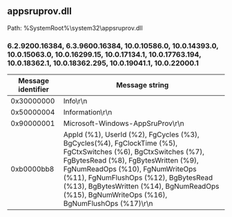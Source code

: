 ## appsruprov.dll

Path: %SystemRoot%\system32\appsruprov.dll

### 6.2.9200.16384, 6.3.9600.16384, 10.0.10586.0, 10.0.14393.0, 10.0.15063.0, 10.0.16299.15, 10.0.17134.1, 10.0.17763.194, 10.0.18362.1, 10.0.18362.295, 10.0.19041.1, 10.0.22000.1

Message identifier | Message string
--- | ---
0x30000000 | Info\r\n
0x50000004 | Information\r\n
0x90000001 | Microsoft-Windows-AppSruProv\r\n
0xb0000bb8 | AppId (%1), UserId (%2), FgCycles (%3), BgCycles(%4), FgClockTime (%5), FgCtxSwitches (%6), BgCtxSwitches (%7), FgBytesRead (%8), FgBytesWritten (%9), FgNumReadOps (%10), FgNumWriteOps (%11), FgNumFlushOps (%12), BgBytesRead (%13), BgBytesWritten (%14), BgNumReadOps (%15), BgNumWriteOps (%16), BgNumFlushOps (%17)\r\n
